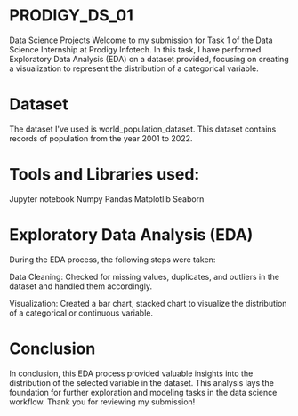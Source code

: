 # PRODIGY_DS_01
Data Science Projects
Welcome to my submission for Task 1 of the Data Science Internship at Prodigy Infotech.
In this task, I have performed Exploratory Data Analysis (EDA) on a dataset provided, focusing on creating a visualization to represent the distribution of a categorical variable.

# Dataset
The dataset I've used is world_population_dataset. This dataset contains records of population from the year 2001 to 2022.

# Tools and Libraries used:
Jupyter notebook
Numpy
Pandas
Matplotlib
Seaborn

# Exploratory Data Analysis (EDA)
During the EDA process, the following steps were taken:

Data Cleaning: Checked for missing values, duplicates, and outliers in the dataset and handled them accordingly.

Visualization: Created a bar chart, stacked chart to visualize the distribution of a categorical or continuous variable.

# Conclusion
In conclusion, this EDA process provided valuable insights into the distribution of the selected variable in the dataset. This analysis lays the foundation for further exploration and modeling tasks in the data science workflow.
Thank you for reviewing my submission!
